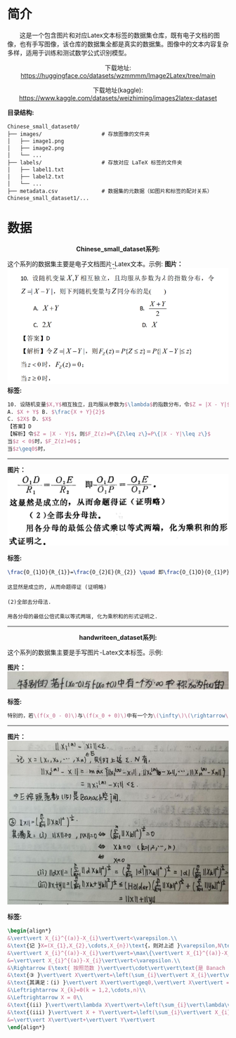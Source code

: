 
# 简介

<p style="text-indent: 2em;">这是一个包含图片和对应Latex文本标签的数据集仓库，既有电子文档的图像，也有手写图像，该仓库的数据集全都是真实的数据集。图像中的文本内容复杂多样，适用于训练和测试数学公式识别模型。</p>

<p align="center">下载地址: <a href="https://huggingface.co/datasets/wzmmmm/Image2Latex/tree/main">https://huggingface.co/datasets/wzmmmm/Image2Latex/tree/main</a></p>
<p align="center">下载地址(kaggle): <a href="https://www.kaggle.com/datasets/weizhiming/images2latex-dataset">https://www.kaggle.com/datasets/weizhiming/images2latex-dataset</a></p>

**目录结构:** 
```
Chinese_small_dataset0/
├── images/                   # 存放图像的文件夹
│   ├── image1.png
│   ├── image2.png
│   └── ...
├── labels/                   # 存放对应 LaTeX 标签的文件夹
│   ├── label1.txt
│   ├── label2.txt
│   └── ...
├── metadata.csv              # 数据集的元数据（如图片和标签的配对关系）
Chinese_small_dataset1/...
```

# 数据

<p align="center"><strong>Chinese_small_dataset系列:</strong></p>

这个系列的数据集主要是电子文档图片-Latex文本。示例:
**图片：**
![示例图片/b28.jpg](示例图片/b28.jpg)
**标签:** 
```latex
10. 设随机变量$X,Y$相互独立，且均服从参数为$\lambda$的指数分布，令$Z = |X - Y|$，则下列随机变量与$Z$同分布的是( )
A. $X + Y$ B. $\frac{X + Y}{2}$
C. $2X$ D. $X$
【答案】D
【解析】令$Z = |X - Y|$，则$F_Z(z)=P\{Z\leq z\}=P\{|X - Y|\leq z\}$
当$z < 0$时，$F_Z(z)=0$；
当$z\geq0$时，
```

---
**图片：**
![示例图片/b115.jpg](示例图片/b115.jpg)

**标签:** 
```latex
\frac{O_{1}D}{R_{1}}=\frac{O_{2}E}{R_{2}} \quad 即\frac{O_{1}D}{O_{1}P}=\frac{O_{2}E}{O_{2}P}.

这显然是成立的, 从而命题得证 (证明略)

(2)全部去分母法.

用各分母的最低公倍式乘以等式两端, 化为乘积和的形式证明之.
```

---

<p align="center"><strong>handwriteen_dataset系列:</strong></p>

这个系列的数据集主要是手写图片-Latex文本标签。示例:

**图片：**
![示例图片/a40.jpg](示例图片/a40.jpg)

**标签:** 
```latex
特别的，若\(f(x_0 - 0)\)与\(f(x_0 + 0)\)中有一个为\(\infty\)\(\rightarrow\)称\(x_0\)为\(f(x)\)的
```

---
**图片：**
![示例图片/a5976.jpg](示例图片/a5976.jpg)

**标签:** 
```latex
\begin{align*}
&\vert\vert X_{i}^{(a)}-X_{i}\vert\vert<\varepsilon.\\
&\text{记 }X=(X_{1},X_{2},\cdots,X_{n})\text{，则对上述 }\varepsilon,N\text{ 有：}\\
&\vert\vert X_{i}^{(a)}-X_{i}\vert\vert=\max\{\vert\vert X_{1}^{(a)}-X_{1}\vert\vert,\cdots,\vert\vert X_{n}^{(a)}-X_{n}\vert\vert\}\\
&=\vert\vert X_{i}^{(a)}-X_{i}\vert\vert<\varepsilon.\\
&\Rightarrow E\text{ 按照范数 }\vert\vert\cdot\vert\vert\text{是 Banach 空间.}\\
&\text{③ }\vert\vert X\vert\vert=\left(\sum_{i}\vert\vert X_{i}\vert\vert^{2}\right)^{\frac{1}{2}}.\\
&\text{其满足：(i) }\vert\vert X\vert\vert\geq0,\vert\vert X\vert\vert = 0\Leftrightarrow\left(\sum_{i}\vert\vert X_{i}\vert\vert^{2}\right)=0\\
&\Leftrightarrow X_{k}=0(k = 1,2,\cdots,n)\\
&\Leftrightarrow X = 0\\
&\text{(ii) }\vert\vert\lambda X\vert\vert=\left(\sum_{i}\vert\lambda\vert^{2}\vert\vert X_{i}\vert\vert^{2}\right)^{\frac{1}{2}}=\vert\lambda\vert\left(\sum_{i}\vert\vert X_{i}\vert\vert^{2}\right)^{\frac{1}{2}}=\vert\lambda\vert\vert\vert X\vert\vert\\
&\text{(iii) }\vert\vert X + Y\vert\vert=\left(\sum_{i}\vert\vert X_{i}+Y_{i}\vert\vert^{2}\right)^{\frac{1}{2}}\leq\left(\text{Hölder}\right)\left(\sum_{i}\vert\vert X_{i}\vert\vert^{2}\right)^{\frac{1}{2}}+\left(\sum_{i}\vert\vert Y_{i}\vert\vert^{2}\right)^{\frac{1}{2}}\\
&=\vert\vert X\vert\vert+\vert\vert Y\vert\vert
\end{align*}
```

